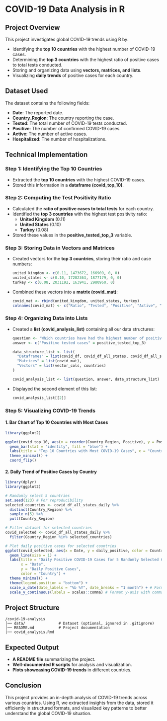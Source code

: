 # COVID-19 Data Analysis in R

## Project Overview
This project investigates global COVID-19 trends using R by:
- Identifying the **top 10 countries** with the highest number of COVID-19 cases.
- Determining the **top 3 countries** with the highest ratio of positive cases to total tests conducted.
- Storing and organizing data using **vectors, matrices, and lists**.
- Visualizing **daily trends** of positive cases for each country.

## Dataset Used
The dataset contains the following fields:
- **Date**: The reported date.
- **Country_Region**: The country reporting the case.
- **Tested**: The total number of COVID-19 tests conducted.
- **Positive**: The number of confirmed COVID-19 cases.
- **Active**: The number of active cases.
- **Hospitalized**: The number of hospitalizations.

## Technical Implementation
### **Step 1: Identifying the Top 10 Countries**
- Extracted the **top 10 countries** with the highest COVID-19 cases.
- Stored this information in a **dataframe (covid_top_10)**.

### **Step 2: Computing the Test Positivity Ratio**
- Calculated the **ratio of positive cases to total tests** for each country.
- Identified the **top 3 countries** with the highest test positivity ratio:
  - **United Kingdom** (0.11)
  - **United States** (0.10)
  - **Turkey** (0.08)
- Stored these values in the **positive_tested_top_3** variable.

### **Step 3: Storing Data in Vectors and Matrices**
- Created vectors for the **top 3 countries**, storing their ratio and case numbers:
  ```r
  united_kingdom <- c(0.11, 1473672, 166909, 0, 0)
  united_states <- c(0.10, 17282363, 1877179, 0, 0)
  turkey <- c(0.08, 2031192, 163941, 2980960, 0)
  ```
- Combined these vectors into a **matrix (covid_mat)**:
  ```r
  covid_mat <- rbind(united_kingdom, united_states, turkey)
  colnames(covid_mat) <- c("Ratio", "Tested", "Positive", "Active", "Hospitalized")
  ```

### **Step 4: Organizing Data into Lists**
- Created a **list (covid_analysis_list)** containing all our data structures:
  ```r
  question <- "Which countries have had the highest number of positive cases against the number of tests?"
  answer <- c("Positive tested cases" = positive_tested_top_3)

  data_structure_list <- list(
    "Dataframes" = list(covid_df, covid_df_all_states, covid_df_all_states_daily, covid_top_10),
    "Matrices" = list(covid_mat),
    "Vectors" = list(vector_cols, countries)
  )

  covid_analysis_list <- list(question, answer, data_structure_list)
  ```
- Displayed the second element of this list:
  ```r
  covid_analysis_list[[2]]
  ```

### **Step 5: Visualizing COVID-19 Trends**
#### **1. Bar Chart of Top 10 Countries with Most Cases**
```r
library(ggplot2)

ggplot(covid_top_10, aes(x = reorder(Country_Region, Positive), y = Positive)) +
  geom_bar(stat = "identity", fill = "blue") +
  labs(title = "Top 10 Countries with Most COVID-19 Cases", x = "Country", y = "Total Cases") +
  theme_minimal() +
  coord_flip()
```

#### **2. Daily Trend of Positive Cases by Country**
```r
library(dplyr)
library(ggplot2)

# Randomly select 5 countries
set.seed(123) # For reproducibility
selected_countries <- covid_df_all_states_daily %>%
  distinct(Country_Region) %>%
  sample_n(5) %>%
  pull(Country_Region)

# Filter dataset for selected countries
covid_selected <- covid_df_all_states_daily %>%
  filter(Country_Region %in% selected_countries)

# Plot daily positive cases for selected countries
ggplot(covid_selected, aes(x = Date, y = daily_positive, color = Country_Region, group = Country_Region)) +
  geom_line(size = 1) +
  labs(title = "Daily Positive COVID-19 Cases for 5 Randomly Selected Countries",
       x = "Date",
       y = "Daily Positive Cases",
       color = "Country") +
  theme_minimal() +
  theme(legend.position = "bottom") +
  scale_x_date(date_labels = "%b %Y", date_breaks = "1 month") + # Format dates for readability
  scale_y_continuous(labels = scales::comma) # Format y-axis with commas
```

## Project Structure
```
/covid-19-analysis  
│── data/               # Dataset (optional, ignored in .gitignore)  
│── README.md           # Project documentation  
|── covid_analysis.Rmd 
```

## Expected Output
- **A README file** summarizing the project.
- **Well-documented R scripts** for analysis and visualization.
- **Plots showcasing COVID-19 trends** in different countries.

## Conclusion
This project provides an in-depth analysis of COVID-19 trends across various countries. Using R, we extracted insights from the data, stored it efficiently in structured formats, and visualized key patterns to better understand the global COVID-19 situation.

